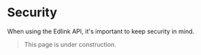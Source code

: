 # Security

When using the Edlink API, it's important to keep security in mind.

> This page is under construction.

<!--
## Keeping Secrets Safe

- checking state during oauth2
- keeping your secrets safe
    - protecting your client secret, user refresh tokens,
    - don't commit to git repo
    - consider using a secret manager
- not exposing roster data, assignments, or grades, to users who should not have access to it
- do not rely on email addresses (link to dakota's blog post on the subject)
    - briefly explain why
    - DO rely on edlink IDs
-->
